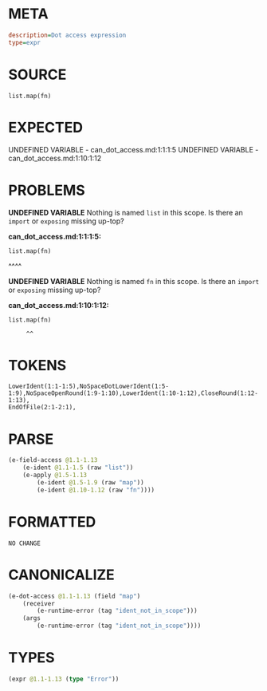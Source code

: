 # META
~~~ini
description=Dot access expression
type=expr
~~~
# SOURCE
~~~roc
list.map(fn)
~~~
# EXPECTED
UNDEFINED VARIABLE - can_dot_access.md:1:1:1:5
UNDEFINED VARIABLE - can_dot_access.md:1:10:1:12
# PROBLEMS
**UNDEFINED VARIABLE**
Nothing is named `list` in this scope.
Is there an `import` or `exposing` missing up-top?

**can_dot_access.md:1:1:1:5:**
```roc
list.map(fn)
```
^^^^


**UNDEFINED VARIABLE**
Nothing is named `fn` in this scope.
Is there an `import` or `exposing` missing up-top?

**can_dot_access.md:1:10:1:12:**
```roc
list.map(fn)
```
         ^^


# TOKENS
~~~zig
LowerIdent(1:1-1:5),NoSpaceDotLowerIdent(1:5-1:9),NoSpaceOpenRound(1:9-1:10),LowerIdent(1:10-1:12),CloseRound(1:12-1:13),
EndOfFile(2:1-2:1),
~~~
# PARSE
~~~clojure
(e-field-access @1.1-1.13
	(e-ident @1.1-1.5 (raw "list"))
	(e-apply @1.5-1.13
		(e-ident @1.5-1.9 (raw "map"))
		(e-ident @1.10-1.12 (raw "fn"))))
~~~
# FORMATTED
~~~roc
NO CHANGE
~~~
# CANONICALIZE
~~~clojure
(e-dot-access @1.1-1.13 (field "map")
	(receiver
		(e-runtime-error (tag "ident_not_in_scope")))
	(args
		(e-runtime-error (tag "ident_not_in_scope"))))
~~~
# TYPES
~~~clojure
(expr @1.1-1.13 (type "Error"))
~~~
